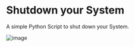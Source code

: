 # Shutdown your System

A simple Python Script to shut down your System.

![image](https://github.com/HarshCasper/Rotten-Scripts/blob/master/Shutdown%20your%20System/carbon%20(24).png)
